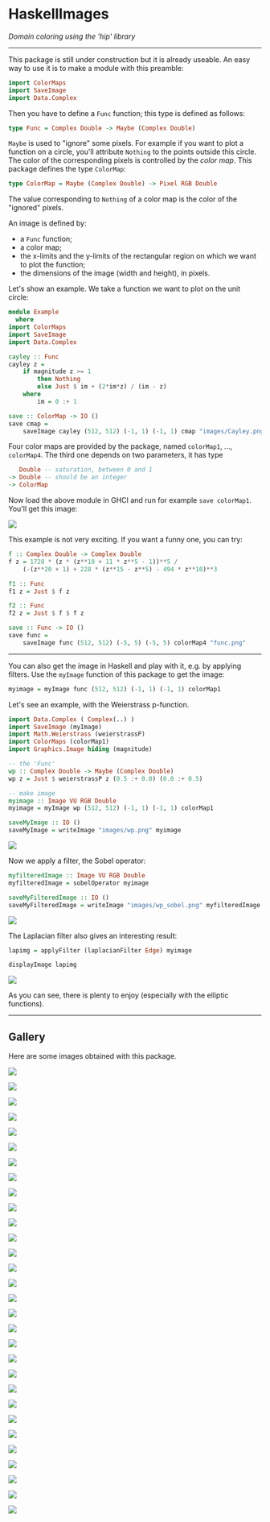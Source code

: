 # HaskellImages

*Domain coloring using the 'hip' library*

___

This package is still under construction but it is already useable. 
An easy way to use it is to make a module with this preamble:

```haskell
import ColorMaps
import SaveImage
import Data.Complex 
```

Then you have to define a `Func` function; this type is defined as follows:

```haskell
type Func = Complex Double -> Maybe (Complex Double)
```

`Maybe` is used to "ignore" some pixels. For example if you want to plot a function 
on a circle, you'll attribute `Nothing` to the points outside this circle. 
The color of the corresponding pixels is controlled by the *color map*. 
This package defines the type `ColorMap`:

```haskell
type ColorMap = Maybe (Complex Double) -> Pixel RGB Double
```

The value corresponding to `Nothing` of a color map is the color of the 
"ignored" pixels.

An image is defined by:

- a `Func` function;
- a color map;
- the x-limits and the y-limits of the rectangular region on which we want to plot the function;
- the dimensions of the image (width and height), in pixels.

Let's show an example. We take a function we want to plot on the unit circle:

```haskell
module Example 
  where
import ColorMaps
import SaveImage
import Data.Complex 

cayley :: Func
cayley z = 
    if magnitude z >= 1
        then Nothing
        else Just $ im + (2*im*z) / (im - z)
    where
        im = 0 :+ 1

save :: ColorMap -> IO ()
save cmap = 
    saveImage cayley (512, 512) (-1, 1) (-1, 1) cmap "images/Cayley.png"
```

Four color maps are provided by the package, named `colorMap1`, ..., `colorMap4`. 
The third one depends on two parameters, it has type 

```haskell
   Double -- saturation, between 0 and 1
-> Double -- should be an integer
-> ColorMap 
```

Now load the above module in GHCI and run for example `save colorMap1`. 
You'll get this image:

![](images/Cayley_cm1.png)

This example is not very exciting. If you want a funny one, you can try:

```haskell
f :: Complex Double -> Complex Double
f z = 1728 * (z * (z**10 + 11 * z**5 - 1))**5 / 
    (-(z**20 + 1) + 228 * (z**15 - z**5) - 494 * z**10)**3

f1 :: Func
f1 z = Just $ f z

f2 :: Func
f2 z = Just $ f $ f z

save :: Func -> IO ()
save func = 
    saveImage func (512, 512) (-5, 5) (-5, 5) colorMap4 "func.png"
```

___

You can also get the image in Haskell and play with it, e.g. by applying filters. 
Use the `myImage` function of this package to get the image:

```haskell
myimage = myImage func (512, 512) (-1, 1) (-1, 1) colorMap1
```

Let's see an example, with the Weierstrass p-function.

```haskell
import Data.Complex ( Complex(..) )
import SaveImage (myImage)
import Math.Weierstrass (weierstrassP)
import ColorMaps (colorMap1)
import Graphics.Image hiding (magnitude)

-- the 'Func'
wp :: Complex Double -> Maybe (Complex Double)
wp z = Just $ weierstrassP z (0.5 :+ 0.0) (0.0 :+ 0.5)

-- make image
myimage :: Image VU RGB Double
myimage = myImage wp (512, 512) (-1, 1) (-1, 1) colorMap1

saveMyImage :: IO ()
saveMyImage = writeImage "images/wp.png" myimage
```

![](images/wp.png)

Now we apply a filter, the Sobel operator:

```haskell
myfilteredImage :: Image VU RGB Double
myfilteredImage = sobelOperator myimage

saveMyFilteredImage :: IO ()
saveMyFilteredImage = writeImage "images/wp_sobel.png" myfilteredImage
```

![](images/wp_sobel.png)

The Laplacian filter also gives an interesting result:

```haskell
lapimg = applyFilter (laplacianFilter Edge) myimage

displayImage lapimg
```

![](images/wp_Laplacian.png)

As you can see, there is plenty to enjoy (especially with the elliptic functions).

___

## Gallery

Here are some images obtained with this package.

![](images/myzeta.png)

![](images/EisensteinE4.png)

![](images/EisensteinE4_inverse.png)

![](images/Sigma03.png)

![](images/Zeta-cm3_2.png)

![](images/Klein_cm3.png)

![](images/Klein_cm2.png)

![](images/Klein_cm1.png)

![](images/Klein_cm4.png)

![](images/KleinFibonacci_cm3_v0.png)

![](images/KleinFibonacci_cm1.png)

![](images/KleinFibonacci_cm4.png)

![](images/Sigma_cm1.png)

![](images/Sigma_cm2.png)

![](images/Sigma_cm3.png)

![](images/Sigma_cm4.png)

![](images/Zeta_cm1.png)

![](images/Zeta_cm2.png)

![](images/Zeta_cm3.png)

![](images/Zeta_cm4.png)

![](images/Eisen4_cm1.png)

![](images/Eisen4_cm2.png)

![](images/Eisen4_cm3.png)

![](images/Eisen4_cm4.png)

![](images/Bessel_cm1.png)

![](images/Bessel_cm2.png)

![](images/Bessel_cm3.png)

![](images/Bessel_cm4.png)

![](images/wp2.png)

![](images/wp2_sobel.png)
